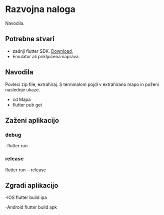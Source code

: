 # Razvojna naloga

Navodila.

## Potrebne stvari

- zadnji flutter SDK. [Download](https://docs.flutter.dev/get-started/install?gclid=Cj0KCQjw29CRBhCUARIsAOboZbJrBi3_rX_aPGTTTFWLMTCofLzpTu_pKrynjIDd70ORgVXdvGOE3xoaAodFEALw_wcB&gclsrc=aw.ds),
- Emulator ali priključena naprava.

## Navodila

Povleci zip file, extrahiraj. S terminalom pojdi v extrahirano mapo in poženi naslednje ukaze.

- cd Mapa
- flutter pub get


## Zaženi aplikacijo

### debug
-flutter run

### release
flutter run --release

## Zgradi aplikacijo
-IOS
flutter build ipa

-Android
flutter build apk


